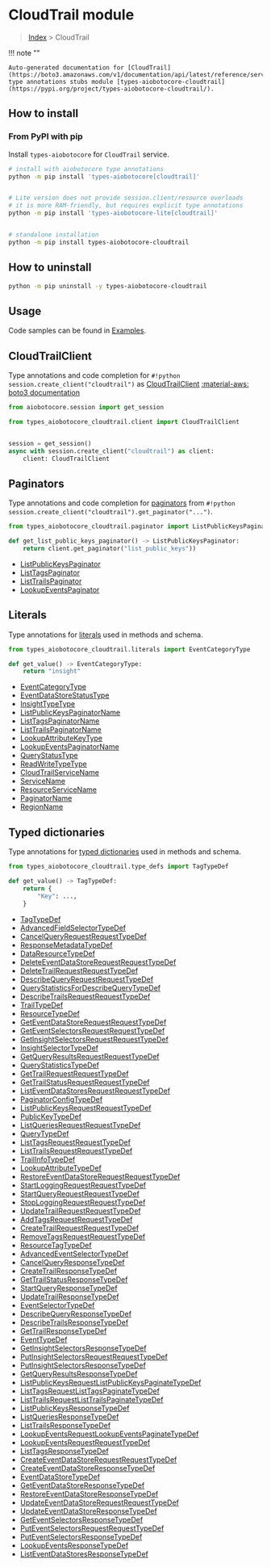 # CloudTrail module

> [Index](../README.md) > CloudTrail


!!! note ""

    Auto-generated documentation for [CloudTrail](https://boto3.amazonaws.com/v1/documentation/api/latest/reference/services/cloudtrail.html#CloudTrail)
    type annotations stubs module [types-aiobotocore-cloudtrail](https://pypi.org/project/types-aiobotocore-cloudtrail/).

## How to install



### From PyPI with pip

Install `types-aiobotocore` for `CloudTrail` service.

```bash
# install with aiobotocore type annotations
python -m pip install 'types-aiobotocore[cloudtrail]'


# Lite version does not provide session.client/resource overloads
# it is more RAM-friendly, but requires explicit type annotations
python -m pip install 'types-aiobotocore-lite[cloudtrail]'


# standalone installation
python -m pip install types-aiobotocore-cloudtrail
```



## How to uninstall

```bash
python -m pip uninstall -y types-aiobotocore-cloudtrail
```

## Usage

Code samples can be found in [Examples](./usage.md).

## CloudTrailClient

Type annotations and code completion for  `#!python session.create_client("cloudtrail")` as [CloudTrailClient](./client.md)
[:material-aws: boto3 documentation](https://boto3.amazonaws.com/v1/documentation/api/latest/reference/services/cloudtrail.html#CloudTrail.Client)

```python title="Usage example"
from aiobotocore.session import get_session

from types_aiobotocore_cloudtrail.client import CloudTrailClient


session = get_session()
async with session.create_client("cloudtrail") as client:
    client: CloudTrailClient
```


## Paginators

Type annotations and code completion for
[paginators](./paginators.md)
from `#!python session.create_client("cloudtrail").get_paginator("...")`.

```python title="Usage example"
from types_aiobotocore_cloudtrail.paginator import ListPublicKeysPaginator

def get_list_public_keys_paginator() -> ListPublicKeysPaginator:
    return client.get_paginator("list_public_keys"))
```

- [ListPublicKeysPaginator](./paginators.md#listpublickeyspaginator)
- [ListTagsPaginator](./paginators.md#listtagspaginator)
- [ListTrailsPaginator](./paginators.md#listtrailspaginator)
- [LookupEventsPaginator](./paginators.md#lookupeventspaginator)








## Literals

Type annotations for [literals](./literals.md) used in methods and schema.

```python title="Usage example"
from types_aiobotocore_cloudtrail.literals import EventCategoryType

def get_value() -> EventCategoryType:
    return "insight"
```

- [EventCategoryType](./literals.md#eventcategorytype)
- [EventDataStoreStatusType](./literals.md#eventdatastorestatustype)
- [InsightTypeType](./literals.md#insighttypetype)
- [ListPublicKeysPaginatorName](./literals.md#listpublickeyspaginatorname)
- [ListTagsPaginatorName](./literals.md#listtagspaginatorname)
- [ListTrailsPaginatorName](./literals.md#listtrailspaginatorname)
- [LookupAttributeKeyType](./literals.md#lookupattributekeytype)
- [LookupEventsPaginatorName](./literals.md#lookupeventspaginatorname)
- [QueryStatusType](./literals.md#querystatustype)
- [ReadWriteTypeType](./literals.md#readwritetypetype)
- [CloudTrailServiceName](./literals.md#cloudtrailservicename)
- [ServiceName](./literals.md#servicename)
- [ResourceServiceName](./literals.md#resourceservicename)
- [PaginatorName](./literals.md#paginatorname)
- [RegionName](./literals.md#regionname)




## Typed dictionaries

Type annotations for [typed dictionaries](./type_defs.md) used in methods and schema.

```python title="Usage example"
from types_aiobotocore_cloudtrail.type_defs import TagTypeDef

def get_value() -> TagTypeDef:
    return {
        "Key": ...,
    }
```

- [TagTypeDef](./type_defs.md#tagtypedef)
- [AdvancedFieldSelectorTypeDef](./type_defs.md#advancedfieldselectortypedef)
- [CancelQueryRequestRequestTypeDef](./type_defs.md#cancelqueryrequestrequesttypedef)
- [ResponseMetadataTypeDef](./type_defs.md#responsemetadatatypedef)
- [DataResourceTypeDef](./type_defs.md#dataresourcetypedef)
- [DeleteEventDataStoreRequestRequestTypeDef](./type_defs.md#deleteeventdatastorerequestrequesttypedef)
- [DeleteTrailRequestRequestTypeDef](./type_defs.md#deletetrailrequestrequesttypedef)
- [DescribeQueryRequestRequestTypeDef](./type_defs.md#describequeryrequestrequesttypedef)
- [QueryStatisticsForDescribeQueryTypeDef](./type_defs.md#querystatisticsfordescribequerytypedef)
- [DescribeTrailsRequestRequestTypeDef](./type_defs.md#describetrailsrequestrequesttypedef)
- [TrailTypeDef](./type_defs.md#trailtypedef)
- [ResourceTypeDef](./type_defs.md#resourcetypedef)
- [GetEventDataStoreRequestRequestTypeDef](./type_defs.md#geteventdatastorerequestrequesttypedef)
- [GetEventSelectorsRequestRequestTypeDef](./type_defs.md#geteventselectorsrequestrequesttypedef)
- [GetInsightSelectorsRequestRequestTypeDef](./type_defs.md#getinsightselectorsrequestrequesttypedef)
- [InsightSelectorTypeDef](./type_defs.md#insightselectortypedef)
- [GetQueryResultsRequestRequestTypeDef](./type_defs.md#getqueryresultsrequestrequesttypedef)
- [QueryStatisticsTypeDef](./type_defs.md#querystatisticstypedef)
- [GetTrailRequestRequestTypeDef](./type_defs.md#gettrailrequestrequesttypedef)
- [GetTrailStatusRequestRequestTypeDef](./type_defs.md#gettrailstatusrequestrequesttypedef)
- [ListEventDataStoresRequestRequestTypeDef](./type_defs.md#listeventdatastoresrequestrequesttypedef)
- [PaginatorConfigTypeDef](./type_defs.md#paginatorconfigtypedef)
- [ListPublicKeysRequestRequestTypeDef](./type_defs.md#listpublickeysrequestrequesttypedef)
- [PublicKeyTypeDef](./type_defs.md#publickeytypedef)
- [ListQueriesRequestRequestTypeDef](./type_defs.md#listqueriesrequestrequesttypedef)
- [QueryTypeDef](./type_defs.md#querytypedef)
- [ListTagsRequestRequestTypeDef](./type_defs.md#listtagsrequestrequesttypedef)
- [ListTrailsRequestRequestTypeDef](./type_defs.md#listtrailsrequestrequesttypedef)
- [TrailInfoTypeDef](./type_defs.md#trailinfotypedef)
- [LookupAttributeTypeDef](./type_defs.md#lookupattributetypedef)
- [RestoreEventDataStoreRequestRequestTypeDef](./type_defs.md#restoreeventdatastorerequestrequesttypedef)
- [StartLoggingRequestRequestTypeDef](./type_defs.md#startloggingrequestrequesttypedef)
- [StartQueryRequestRequestTypeDef](./type_defs.md#startqueryrequestrequesttypedef)
- [StopLoggingRequestRequestTypeDef](./type_defs.md#stoploggingrequestrequesttypedef)
- [UpdateTrailRequestRequestTypeDef](./type_defs.md#updatetrailrequestrequesttypedef)
- [AddTagsRequestRequestTypeDef](./type_defs.md#addtagsrequestrequesttypedef)
- [CreateTrailRequestRequestTypeDef](./type_defs.md#createtrailrequestrequesttypedef)
- [RemoveTagsRequestRequestTypeDef](./type_defs.md#removetagsrequestrequesttypedef)
- [ResourceTagTypeDef](./type_defs.md#resourcetagtypedef)
- [AdvancedEventSelectorTypeDef](./type_defs.md#advancedeventselectortypedef)
- [CancelQueryResponseTypeDef](./type_defs.md#cancelqueryresponsetypedef)
- [CreateTrailResponseTypeDef](./type_defs.md#createtrailresponsetypedef)
- [GetTrailStatusResponseTypeDef](./type_defs.md#gettrailstatusresponsetypedef)
- [StartQueryResponseTypeDef](./type_defs.md#startqueryresponsetypedef)
- [UpdateTrailResponseTypeDef](./type_defs.md#updatetrailresponsetypedef)
- [EventSelectorTypeDef](./type_defs.md#eventselectortypedef)
- [DescribeQueryResponseTypeDef](./type_defs.md#describequeryresponsetypedef)
- [DescribeTrailsResponseTypeDef](./type_defs.md#describetrailsresponsetypedef)
- [GetTrailResponseTypeDef](./type_defs.md#gettrailresponsetypedef)
- [EventTypeDef](./type_defs.md#eventtypedef)
- [GetInsightSelectorsResponseTypeDef](./type_defs.md#getinsightselectorsresponsetypedef)
- [PutInsightSelectorsRequestRequestTypeDef](./type_defs.md#putinsightselectorsrequestrequesttypedef)
- [PutInsightSelectorsResponseTypeDef](./type_defs.md#putinsightselectorsresponsetypedef)
- [GetQueryResultsResponseTypeDef](./type_defs.md#getqueryresultsresponsetypedef)
- [ListPublicKeysRequestListPublicKeysPaginateTypeDef](./type_defs.md#listpublickeysrequestlistpublickeyspaginatetypedef)
- [ListTagsRequestListTagsPaginateTypeDef](./type_defs.md#listtagsrequestlisttagspaginatetypedef)
- [ListTrailsRequestListTrailsPaginateTypeDef](./type_defs.md#listtrailsrequestlisttrailspaginatetypedef)
- [ListPublicKeysResponseTypeDef](./type_defs.md#listpublickeysresponsetypedef)
- [ListQueriesResponseTypeDef](./type_defs.md#listqueriesresponsetypedef)
- [ListTrailsResponseTypeDef](./type_defs.md#listtrailsresponsetypedef)
- [LookupEventsRequestLookupEventsPaginateTypeDef](./type_defs.md#lookupeventsrequestlookupeventspaginatetypedef)
- [LookupEventsRequestRequestTypeDef](./type_defs.md#lookupeventsrequestrequesttypedef)
- [ListTagsResponseTypeDef](./type_defs.md#listtagsresponsetypedef)
- [CreateEventDataStoreRequestRequestTypeDef](./type_defs.md#createeventdatastorerequestrequesttypedef)
- [CreateEventDataStoreResponseTypeDef](./type_defs.md#createeventdatastoreresponsetypedef)
- [EventDataStoreTypeDef](./type_defs.md#eventdatastoretypedef)
- [GetEventDataStoreResponseTypeDef](./type_defs.md#geteventdatastoreresponsetypedef)
- [RestoreEventDataStoreResponseTypeDef](./type_defs.md#restoreeventdatastoreresponsetypedef)
- [UpdateEventDataStoreRequestRequestTypeDef](./type_defs.md#updateeventdatastorerequestrequesttypedef)
- [UpdateEventDataStoreResponseTypeDef](./type_defs.md#updateeventdatastoreresponsetypedef)
- [GetEventSelectorsResponseTypeDef](./type_defs.md#geteventselectorsresponsetypedef)
- [PutEventSelectorsRequestRequestTypeDef](./type_defs.md#puteventselectorsrequestrequesttypedef)
- [PutEventSelectorsResponseTypeDef](./type_defs.md#puteventselectorsresponsetypedef)
- [LookupEventsResponseTypeDef](./type_defs.md#lookupeventsresponsetypedef)
- [ListEventDataStoresResponseTypeDef](./type_defs.md#listeventdatastoresresponsetypedef)

